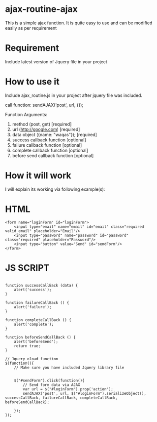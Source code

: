 # ajax-routine-ajax
This is a simple ajax function. It is quite easy to use and can be modified easily as per requirement

# Requirement
Include latest version of Jquery file in your project

# How to use it
Include ajax_routine.js in your project after jquery file was included.

call function: sendAJAX('post', url, {});

Function Arguments: 

1. method (post, get) [required]
2. url (http://google.com) [required]
3. data object ({name: "waqas"}); [required]
4. success callback function [optional] 
5. failure callback function [optional]
6. complete callback function [optional]
7. before send callback function [optional]

# How it will work
I will explain its working via following example(s):

# HTML 
```
<form name="loginForm" id="loginForm">
	<input type="email" name="email" id="email" class="required valid_email" placeholder="Email"/>
	<input type="password" name="password" id="password" class="required" placeholder="Password"/>
	<input type="button" value="Send" id="sendForm"/>
</form>
```

# JS SCRIPT
```

function successCallBack (data) {
	alert('success');
}

function failureCallBack () {
	alert('failure');
}

function completeCallBack () {
	alert('complete');
}

function beforeSendCallBack () {
	alert('beforeSend');
	return true;
}

// Jquery oload function
$(function(){
	// Make sure you have included Jquery library file
	

	$("#sendForm").click(function(){
		// Send form data via AJAX
		var url = $("#loginForm").prop('action');
		sendAJAX('post', url, $("#loginForm").serializeObject(), successCallBack, failureCallBack, completeCallBack, beforeSendCallBack);

	});
});

```
